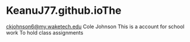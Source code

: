 # KeanuJ77.github.ioThe
ckjohnson6@my.waketech.edu Cole Johnson
This is a account for school work
To hold class assignments